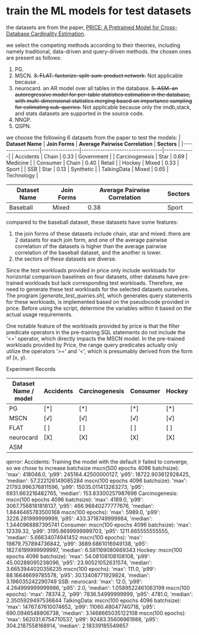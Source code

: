 # train the ML models for test datasets

the datasets are from the paper, [PRICE: A Pretrained Model for Cross-Database
 Cardinality Estimation](https://arxiv.org/abs/2406.01027). 

we select the competing methods according to their theories, including namely traditional, data-driven and query-driven methods. the chosen ones are present as follows: 
1. PG.
2. MSCN.
~~3. FLAT. factorize-split-sum-product network.~~ Not applicable because .
3. neurocard. an AR model over all tables in the database.
~~5. ASM. an autoregressive model for per-table  statistics estimation in the database, with multi-dimensional statistics merging based on importance sampling for estimating sub-queries.~~ Not applicable because only the imdb,stack, and stats datasets are supported in the source code.
4. NNGP.
5. QSPN.

we choose the following 6 datasets from the paper to test the models: 
| **Dataset Name** | **Join Forms** | **Average Pairwise Correlation** | **Sectors** |
|------------------|----------------|----------------------------------|-------------|
| Accidents | Chain | 0.33 | Government |
| Carcinogenesis | Star | 0.69 | Medicine |
| Consumer | Chain | 0.40 | Retail |
| Hockey | Mixed | 0.33 | Sport |
| SSB | Star | 0.13 | Synthetic |
| TalkingData | Mixed | 0.65 | Technology |

| **Dataset Name** | **Join Forms** | **Average Pairwise Correlation** | **Sectors** |
|------------------|----------------|----------------------------------|-------------|
| Baseball | Mixed | 0.38 | Sport |

compared to the baseball dataset, these datasets have some features: 
1. the join forms of these datasets include chain, star and mixed. there are 2 datasets for each join form, and one of the average pairwise correlation of the datasets is higher than the average pairwise correlation of the baseball dataset, and the another is lower.
2. the sectors of these datasets are diverse.

Since the test workloads provided in price only include workloads for horizontal comparison baselines on four datasets, other datasets have pre-trained workloads but lack corresponding test workloads. Therefore, we need to generate these test workloads for the selected datasets ourselves. The program [*generate_test_queries.sh*], which generates query statements for these workloads, is implemented based on the pseudocode provided in price. Before using the script, determine the variables within it based on the actual usage requirements.

One notable feature of the workloads provided by price is that the filter predicate operators in the pre-training SQL statements do not include the '<=' operator, which directly impacts the MSCN model. In the pre-trained workloads provided by Price, the range query predicates actually only utilize the operators '>=' and '<', which is presumably derived from the form of [x, y).

Experiment Records

| **Dataset Name / model** | Accidents | Carcinogenesis | Consumer | Hockey | SSB | TalkingData |
|--------------------------|-----------|----------------|----------|--------|-----|-------------|
| PG | [*] | [*] | [*] | [*] | [*] | [*] |
| MSCN | [√] | [√] | [√] | [√] | [√] | [√] |
| FLAT | [ ] | [ ] | [ ] | [ ] | [√] | [ ] |
| neurocard | [X] | [X] | [X] | [X] | [√] | [X] |
| ASM |   |   |   |   |   |   |

qerror:
    Accidents:
        Training the model with the default lr failed to converge, so we chose to increase batchsize
        mscn(500 epochs 4096 batchsize): 'max': 418046.0, 'p99': 245164.42500000127, 'p95': 18722.903612928425, 'median': 57.222126149085284
        mscn(100 epochs 4096 batchsize): 'max': 21793.996376811596, 'p99': 15035.011413263273, 'p95': 6931.663216482765, 'median': 153.83300257987696
    Carcinogenesis:
        mscn(100 epochs 4096 batchsize): 'max': 4189.0, 'p99': 3067.7568181818137, 'p95': 466.96840277777676, 'median': 1.8446465783500168
        mscn(100 epochs): 'max': 5989.0, 'p99': 3228.281999999999, 'p95': 433.3718749999984, 'median': 1.3440968887395741
    Consumer:
        mscn(100 epochs 4096 batchsize): 'max': 12339.32, 'p99': 3195.8699999999703, 'p95': 1211.665555555555, 'median': 5.66634074941452
        mscn(100 epochs): 'max': 19879.757894736842, 'p99': 3689.6861016949138, 'p95': 1827.6199999999997, 'median': 6.581169080669343
    Hockey:
        mscn(100 epochs 4096 batchsize): 'max': 54.08108108108108, 'p99': 45.00288095238096, 'p95': 23.90521052631574, 'median': 3.6653944020356235
        mscn(100 epochs): 'max': 111.0, 'p99': 88.16646699785578, 'p95': 30.13408771929824, 'median': 3.196035242290749
    SSB:
        neurocard: 'max': 12.0, 'p99': 4.264999999999986, 'p95': 2.0, 'median': 1.0589522461063199
        mscn(100 epochs): 'max': 78374.2, 'p99': 7836.54999999999, 'p95': 4781.0, 'median': 2.3505929497536844
    TalkingData:
        mscn(100 epochs 4096 batchsize): 'max': 14767.67610074652, 'p99': 11060.48047740718, 'p95': 690.0946548806738, 'median': 3.1468665035122108
        mscn(100 epochs): 'max': 562031.6754710537, 'p99': 92483.35606961988, 'p95': 304.2187558168914, 'median': 2.18339185549857
